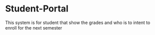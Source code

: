 # Student-Portal
This system is for student that show the grades and who is to intent to enroll for the next semester
